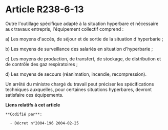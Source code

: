 # Article R238-6-13

Outre l'outillage spécifique adapté à la situation hyperbare et nécessaire aux travaux entrepris, l'équipement collectif
comprend :

a) Les moyens d'accès, de séjour et de sortie de la situation d'hyperbarie ;

b) Les moyens de surveillance des salariés en situation d'hyperbarie ;

c) Les moyens de production, de transfert, de stockage, de distribution et de contrôle des gaz respiratoires ;

d) Les moyens de secours (réanimation, incendie, recompression).

Un arrêté du ministre chargé du travail peut préciser les spécifications techniques auxquelles, pour certaines situations
hyperbares, devront satisfaire ces équipements.

**Liens relatifs à cet article**

	**Codifié par**:

	  - Décret n°2004-196 2004-02-25
